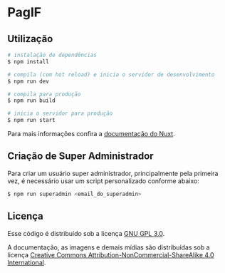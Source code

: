 # PagIF

## Utilização

```bash
# instalação de dependências
$ npm install

# compila (com hot reload) e inicia o servidor de desenvolvimento
$ npm run dev

# compila para produção
$ npm run build

# inicia o servidor para produção
$ npm run start
```

Para mais informações confira a [documentação do Nuxt](https://nuxtjs.org).

## Criação de Super Administrador

Para criar um usuário super administrador, principalmente pela primeira vez, é necessário usar um script personalizado conforme abaixo:

```bash
$ npm run superadmin <email_do_superadmin>
```

## Licença

Esse código é distribuído sob a licença [GNU GPL 3.0](https://www.gnu.org/licenses/gpl-3.0.txt).

A documentação, as imagens e demais mídias são distribuídas sob a licença [Creative Commons Attribution-NonCommercial-ShareAlike 4.0 International](https://creativecommons.org/licenses/by-nc-sa/4.0/).
